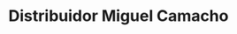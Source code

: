 ---
title: "Distribuidor Miguel Camacho"
url: /huercal-overa/distribuidor-miguel-camacho/
shop: Getränke
---